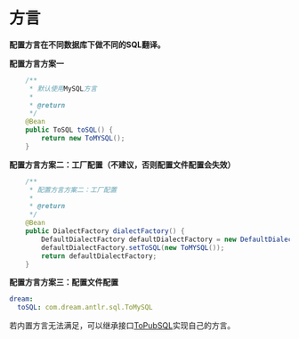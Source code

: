 # 方言

**配置方言在不同数据库下做不同的SQL翻译。**

**配置方言方案一**

```java
    /**
     * 默认使用MySQL方言
     *
     * @return
     */
    @Bean
    public ToSQL toSQL() {
        return new ToMYSQL();
    }
```

**配置方言方案二：工厂配置（不建议，否则配置文件配置会失效）**

```java
    /**
     * 配置方言方案二：工厂配置
     *
     * @return
     */
    @Bean
    public DialectFactory dialectFactory() {
        DefaultDialectFactory defaultDialectFactory = new DefaultDialectFactory();
        defaultDialectFactory.setToSQL(new ToMYSQL());
        return defaultDialectFactory;
    }
```

**配置方言方案三：配置文件配置**

```yaml
dream:
  toSQL: com.dream.antlr.sql.ToMySQL
```

若内置方言无法满足，可以继承接口[ToPubSQL](https://gitee.com/moxiaoai/dream-orm/blob/master/dream-orm-antlr/src/main/java/com/dream/antlr/sql/ToPubSQL.java)实现自己的方言。
